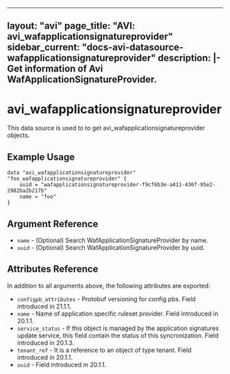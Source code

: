 <!--
    Copyright 2021 VMware, Inc.
    SPDX-License-Identifier: Mozilla Public License 2.0
-->
---
layout: "avi"
page_title: "AVI: avi_wafapplicationsignatureprovider"
sidebar_current: "docs-avi-datasource-wafapplicationsignatureprovider"
description: |-
  Get information of Avi WafApplicationSignatureProvider.
---

# avi_wafapplicationsignatureprovider

This data source is used to to get avi_wafapplicationsignatureprovider objects.

## Example Usage

```hcl
data "avi_wafapplicationsignatureprovider" "foo_wafapplicationsignatureprovider" {
    uuid = "wafapplicationsignatureprovider-f9cf6b3e-a411-436f-95e2-2982ba2b217b"
    name = "foo"
}
```

## Argument Reference

* `name` - (Optional) Search WafApplicationSignatureProvider by name.
* `uuid` - (Optional) Search WafApplicationSignatureProvider by uuid.

## Attributes Reference

In addition to all arguments above, the following attributes are exported:

* `configpb_attributes` - Protobuf versioning for config pbs. Field introduced in 21.1.1.
* `name` - Name of application specific ruleset provider. Field introduced in 20.1.1.
* `service_status` - If this object is managed by the application signatures update  service, this field contain the status of this syncronization. Field introduced in 20.1.3.
* `tenant_ref` - It is a reference to an object of type tenant. Field introduced in 20.1.1.
* `uuid` - Field introduced in 20.1.1.

